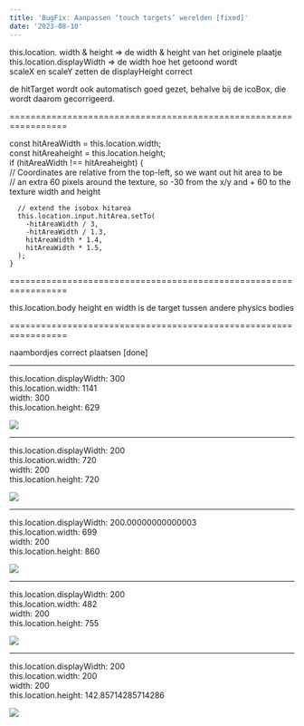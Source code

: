 ```yaml
---
title: 'BugFix: Aanpassen ‘touch targets’ werelden [fixed]'
date: '2023-08-10'
---
```


this.location. width & height => de width & height van het originele plaatje  
this.location.displayWidth => de width hoe het getoond wordt  
scaleX en scaleY zetten de displayHeight correct

de hitTarget wordt ook automatisch goed gezet, behalve bij de icoBox, die wordt daarom gecorrigeerd.

\=================================================================

const hitAreaWidth = this.location.width;  
const hitAreaheight = this.location.height;  
if (hitAreaWidth !== hitAreaheight) {  
// Coordinates are relative from the top-left, so we want out hit area to be  
// an extra 60 pixels around the texture, so -30 from the x/y and + 60 to the texture width and height

```
  // extend the isobox hitarea
  this.location.input.hitArea.setTo(
    -hitAreaWidth / 3,
    -hitAreaWidth / 1.3,
    hitAreaWidth * 1.4,
    hitAreaWidth * 1.5,
  );
}
```

\=================================================================

this.location.body height en width is de target tussen andere physics bodies

\=================================================================

naambordjes correct plaatsen \[done\]

---

this.location.displayWidth: 300  
this.location.width: 1141  
width: 300  
this.location.height: 629

![](https://artworlddev.maartenvanderglas.com/wp-content/uploads/2023/08/Screenshot-from-2023-08-10-15-16-08.png)

---

this.location.displayWidth: 200  
this.location.width: 720  
width: 200  
this.location.height: 720

![](https://artworlddev.maartenvanderglas.com/wp-content/uploads/2023/08/Screenshot-from-2023-08-10-15-17-30.png)

---

this.location.displayWidth: 200.00000000000003  
this.location.width: 699  
width: 200  
this.location.height: 860

![](https://artworlddev.maartenvanderglas.com/wp-content/uploads/2023/08/Screenshot-from-2023-08-10-15-18-33.png)

---

this.location.displayWidth: 200  
this.location.width: 482  
width: 200  
this.location.height: 755

![](https://artworlddev.maartenvanderglas.com/wp-content/uploads/2023/08/Screenshot-from-2023-08-10-15-20-55.png)

---

this.location.displayWidth: 200  
this.location.width: 200  
width: 200  
this.location.height: 142.85714285714286

![](https://artworlddev.maartenvanderglas.com/wp-content/uploads/2023/08/Screenshot-from-2023-08-10-15-19-46.png)
